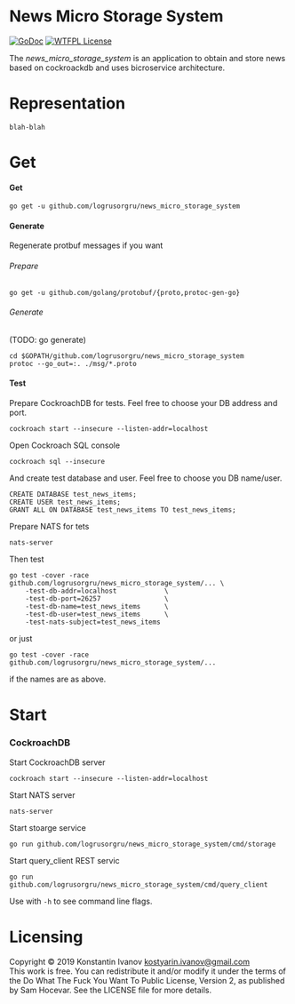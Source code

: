 News Micro Storage System
=========================

[![GoDoc](https://godoc.org/github.com/logrusorgru/news_micro_storage_system?status.svg)](https://godoc.org/github.com/logrusorgru/news_micro_storage_system)
[![WTFPL License](https://img.shields.io/badge/license-wtfpl-blue.svg)](http://www.wtfpl.net/about/)
<!--
[![Build Status](https://travis-ci.org/logrusorgru/news_micro_storage_system.svg)](https://travis-ci.org/logrusorgru/news_micro_storage_system)
[![Coverage Status](https://coveralls.io/repos/logrusorgru/news_micro_storage_system/badge.svg?branch=master)](https://coveralls.io/r/logrusorgru/news_micro_storage_system?branch=master)
[![GoReportCard](https://goreportcard.com/badge/logrusorgru/news_micro_storage_system)](https://goreportcard.com/report/logrusorgru/news_micro_storage_system)
-->

The _news_micro_storage_system_ is an application to obtain and store news
based on cockroackdb and uses bicroservice architecture.

# Representation

```
blah-blah
```

# Get

#### Get

```
go get -u github.com/logrusorgru/news_micro_storage_system
```

#### Generate

Regenerate protbuf messages if you want

###### Prepare


```
go get -u github.com/golang/protobuf/{proto,protoc-gen-go}
```

###### Generate

(TODO: go generate)

```
cd $GOPATH/github.com/logrusorgru/news_micro_storage_system
protoc --go_out=:. ./msg/*.proto
```

#### Test

Prepare CockroachDB for tests. Feel free to choose your DB address and port.

```
cockroach start --insecure --listen-addr=localhost
```

Open Cockroach SQL console

```
cockroach sql --insecure
```

And create test database and user. Feel free to choose you DB name/user.

```
CREATE DATABASE test_news_items;
CREATE USER test_news_items;
GRANT ALL ON DATABASE test_news_items TO test_news_items;
```

Prepare NATS for tets

```
nats-server
```

Then test

```
go test -cover -race github.com/logrusorgru/news_micro_storage_system/... \
    -test-db-addr=localhost            \
    -test-db-port=26257                \
    -test-db-name=test_news_items      \
    -test-db-user=test_news_items      \
    -test-nats-subject=test_news_items
```

or just

```
go test -cover -race github.com/logrusorgru/news_micro_storage_system/...
```

if the names are as above.

# Start

### CockroachDB

Start CockroachDB server

```
cockroach start --insecure --listen-addr=localhost
```

Start NATS server

```
nats-server
```

Start stoarge service
```
go run github.com/logrusorgru/news_micro_storage_system/cmd/storage
```

Start query_client REST servic

```
go run github.com/logrusorgru/news_micro_storage_system/cmd/query_client
```

Use with `-h` to see command line flags.


# Licensing

Copyright © 2019 Konstantin Ivanov <kostyarin.ivanov@gmail.com>  
This work is free. You can redistribute it and/or modify it under the
terms of the Do What The Fuck You Want To Public License, Version 2,
as published by Sam Hocevar. See the LICENSE file for more details.
